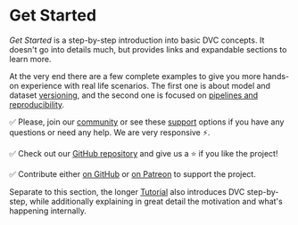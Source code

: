 # Get Started

_Get Started_ is a step-by-step introduction into basic DVC concepts. It doesn't
go into details much, but provides links and expandable sections to learn more.

At the very end there are a few complete examples to give you more hands-on
experience with real life scenarios. The first one is about model and dataset
[versioning](/doc/tutorials/versioning), and the second one is focused on
[pipelines and reproducibility](/doc/tutorials/pipelines).

✅ Please, join our [community](/chat) or see these [support](/support) options
if you have any questions or need any help. We are very responsive ⚡.

✅ Check out our [GitHub repository](https://github.com/iterative/dvc) and give
us a ⭐ if you like the project!

✅ Contribute either [on GitHub](https://github.com/iterative/dvc) or
[on Patreon](https://www.patreon.com/DVCorg/overview) to support the project.

Separate to this section, the longer [Tutorial](/doc/tutorial) also introduces
DVC step-by-step, while additionally explaining in great detail the motivation
and what's happening internally.
